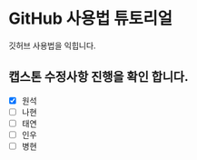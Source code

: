 # GitHub 사용법 튜토리얼

깃허브 사용법을 익힙니다.

## 캡스톤 수정사항 진행을 확인 합니다.
- [x] 원석
- [ ] 나현
- [ ] 태연
- [ ] 인우
- [ ] 병현